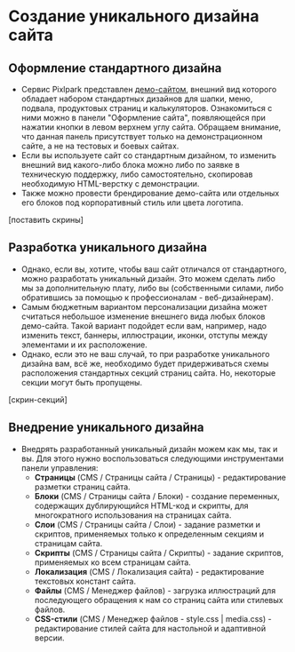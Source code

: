 # Создание уникального дизайна сайта

## Оформление стандартного дизайна
* Сервис Pixlpark представлен [демо-сайтом](https://demo.pixlpark.ru/), внешний вид которого обладает набором стандартных дизайнов для шапки, меню, подвала, продуктовых страниц и калькуляторов. Ознакомиться с ними можно в панели "Оформление сайта", появляющейся при нажатии кнопки в левом верхнем углу сайта. Обращаем внимание, что данная панель присутствует только на демонстрационном сайте, а не на тестовых и боевых сайтах. 
* Если вы используете сайт со стандартным дизайном, то изменить внешний вид какого-либо блока можно либо по заявке в техническую поддержку, либо самостоятельно, скопировав необходимую HTML-верстку с демонстрации.
* Также можно провести брендирование демо-сайта или отдельных его блоков под корпоративный стиль или цвета логотипа.

[поставить скрины]

## Разработка уникального дизайна
* Однако, если вы, хотите, чтобы ваш сайт отличался от стандартного, можно разработать уникальный дизайн. Это можем сделать либо мы за дополнительную плату, либо вы (собственными силами, либо обратившись за помощью к профессионалам - веб-дизайнерам).
* Самым бюджетным вариантом персонализации дизайна может считаться небольшое изменение внешнего вида любых блоков демо-сайта. Такой вариант подойдет если вам, например, надо изменить текст, баннеры, иллюстрации, иконки, отступы между элементами и их расположение.
* Однако, если это не ваш случай, то при разработке уникального дизайна вам, всё же, необходимо будет придерживаться схемы расположения стандартных секций страниц сайта. Но, некоторые секции могут быть пропущены.

[скрин-секций]

## Внедрение уникального дизайна
* Внедрять разработанный уникальный дизайн можем как мы, так и вы. Для этого нужно воспользоваться следующими инструментами панели управления:
    + **Страницы** (CMS / Страницы сайта / Страницы) - редактирование разметки страниц сайта.
    + **Блоки** (CMS / Страницы сайта / Блоки) - создание переменных, содержащих дублирующийся HTML-код и скрипты, для многократного использования на страницах сайта.
    + **Слои** (CMS / Страницы сайта / Слои) - задание разметки и скриптов, применяемых только к определенным секциям и страницам сайта.
    + **Скрипты** (CMS / Страницы сайта / Скрипты) - задание скриптов, применяемых ко всем страницам сайта.
    + **Локализация** (CMS / Локализация сайта) - редактирование текстовых констант сайта.
    + **Файлы** (CMS / Менеджер файлов) - загрузка иллюстраций для последующего обращения к нам со страниц сайта или стилевых файлов.
    + **CSS-стили** (CMS / Менеджер файлов - style.css | media.css) - редактирование стилей сайта для настольной и адаптивной версии.
